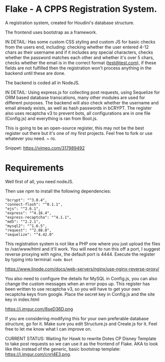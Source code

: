 # Flake - A CPPS Registration System. 

A registration system, created for Houdini's database structure. 

The frontend uses bootstrap as a framework.

IN DETAIL: Has some custom CSS styling and custom JS for basic checks from the users end, including: checking whether the user entered 4-12 chars as their username and if it includes any special characters, checks whether the password matches each other and whether it's over 5 chars, checks whether the email is in the correct format (test@test.com), if these fields are not fulfilled then the registration won't process anything in the backend until these are done.

The backend is coded all in NodeJS.

IN DETAIL: Using express.js for collecting post requests, using Sequelize for ORM based database transcations, many other modules are used for different purposes. The backend will also check whether the username and email already exists, as well as hash passwords in bCRYPT. The register also uses recaptcha v3 to prevent bots, all configurations are in one file (Config.js) and everything is ran from Boot.js. 

This is going to be an open-source register, this may not be the best register out there but it's one of my first projects. Feel free to fork or use whatever you need. ~ ro.


Snippet: https://vimeo.com/317989492


# Requirements


Well first of all, you need nodeJS.

Then use npm to install the following dependencies:

    "bcrypt": "^3.0.4",
    "connect-flash": "^0.1.1",
    "ejs": "^2.6.1",
    "express": "^4.16.4",
    "express-recaptcha": "^4.1.1",
    "md5": "^2.2.1",
    "mysql2": "^1.6.5",
    "request": "^2.88.0",
    "sequelize": "^4.42.0"

This registration system is not like a PHP one where you just upload the files to /var/www/html and it'll work. You will need to run this off a port, I suggest reverse proxying with nginx, the default port is 4444. Execute the register by typing into terminal: `node Boot`

https://www.linode.com/docs/web-servers/nginx/use-nginx-reverse-proxy/

You also need to configure the details for MySQL in Config.js, you can also change the custom messages when an error pops up. This register has been written to use recaptcha v3, so you will have to get your own recaptcha keys from google. Place the secret key in Config.js and the site key in index.html

https://i.imgur.com/8seD36D.png

If you are considering modifying this for your own preferable database structure, go for it. Make sure you edit Structure.js and Create.js for it. Feel free to let me know what I can improve on.


CURRENT STATUS: Waiting for Hawk to rewrite Dotes CP Disney Template to take post requests so we can use it as the frontend of Flake. AKA to look like this instead of the generic, basic bootstrap template: https://i.imgur.com/cnrl4E3.png. 



